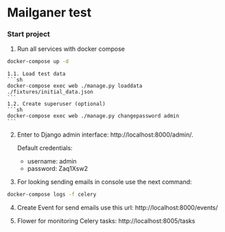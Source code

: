 # Mailganer test

### Start project

1. Run all services with docker compose
```sh
docker-compose up -d
```
    1.1. Load test data
    ```sh
    docker-compose exec web ./manage.py loaddata ./fixtures/initial_data.json
    ```
    1.2. Create superuser (optional)
    ```sh
    docker-compose exec web ./manage.py changepassword admin
    ```

2. Enter to Django admin interface: http://localhost:8000/admin/.

    Default credentials:
    - username: admin
    - password: Zaq1Xsw2

3. For looking sending emails in console use the next command:
```sh
docker-compose logs -f celery
```

4. Create Event for send emails use this url: http://localhost:8000/events/

5. Flower for monitoring Celery tasks: http://localhost:8005/tasks
